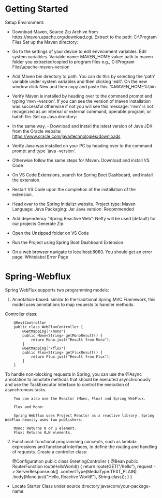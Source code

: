﻿# Getting Started
 
 Setup Environment: 

 - Download Maven, Source Zip Archive from https://maven.apache.org/download.cgi. Extract to the path: C:\Program Files
   Set up the Maven directory:
 - Go to the settings of your device to edit environment variables. Edit system varialbles. Variable name: MAVEN_HOME value: path to maven folder you extracted/copied to program files e.g., C:\Program Files\apache-maven-version
 - Add Maven bin directory to path. You can do this by selecting the 'path' variable under system variables and then clicking 'edit'. On the new window click New and then copy and paste this: %MAVEN_HOME%\bin
- Verify Maven is installed by heading over to the command prompt and typing 'mvn -version'. If you can see the version of maven installation was successful otherwise if not you will see this message: 'mvn' is not recognized as an internal or external command, operable program, or batch file.
  Set up Java directory:
- In the same way,  - Download and install the latest version of Java JDK from the Oracle website: https://www.oracle.com/java/technologies/downloads
 - Verify Java was installed on your PC by heading over to the command prompt and type 'java -version'.
 - Otherwise follow the same steps for Maven.
Download and install VS Code
 - On VS Code Extensions, search for Spring Boot Dashboard, and install the extension.
 - Restart VS Code upon the completion of the installation of the extension.

- Head over to the Spring Initializr website.
    Project type: Maven 
    Language: Java
    Packaging: Jar
    Java version: Recommended
- Add dependency “Spring Reactive Web”; Netty will be used (default) for our projects
Generate Zip
- Open the Unzipped folder on VS Code
- Run the Project using Spring Boot Dashboard Extension
- On a web browser navigate to localhost:8080. You should get an error page: Whitelabel Error Page

# Spring-Webflux

Spring WebFlux supports two programming models:

1. Annotation-based: similar to the traditional Spring MVC Framework, this model uses annotations to map requests to handler methods.
   
Controller class:

        @RestController
        public class WebFluxController {
            @GetMapping("/mono")
            public Mono<String> getMonoResult() {
                return Mono.just("Result from Mono");
            }
            @GetMapping("/flux")
            public Flux<String> getFluxResult() {
                return Flux.just("Result from Flux");
            }
        }
        
To handle non-blocking requests in Spring, you can use the @Async annotation to annotate methods that should be executed asynchronously and use the TaskExecutor interface to control the execution of asynchronous tasks.

        You can also use the Reactor (Mono, Flux) and Spring WebFlux.

        Flux and Mono:

        Spring Webflux uses Project Reactor as a reactive library. Spring WebFlux heavily uses two publishers:

        Mono: Returns 0 or 1 element.
        Flux: Returns 0…N elements.

2. Functional: functional programming concepts, such as lambda expressions and functional interfaces, to define the routing and handling of requests.
    Create a controller class:
    
    @Configuration
    public class GreetingController {
        @Bean
        public RouterFunction<ServerResponse> routeHelloWorld() {
            return route(GET("/hello"),
                    request -> ServerResponse.ok()
                            .contentType(MediaType.TEXT_PLAIN)
                            .body(Mono.just("Hello, Reactive World!"), String.class));
        }
    }

- Locate Starter Class under source directory java/com/your-package-name.
